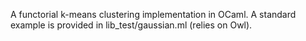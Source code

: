 A functorial k-means clustering implementation in OCaml.
A standard example is provided in lib_test/gaussian.ml (relies on Owl).